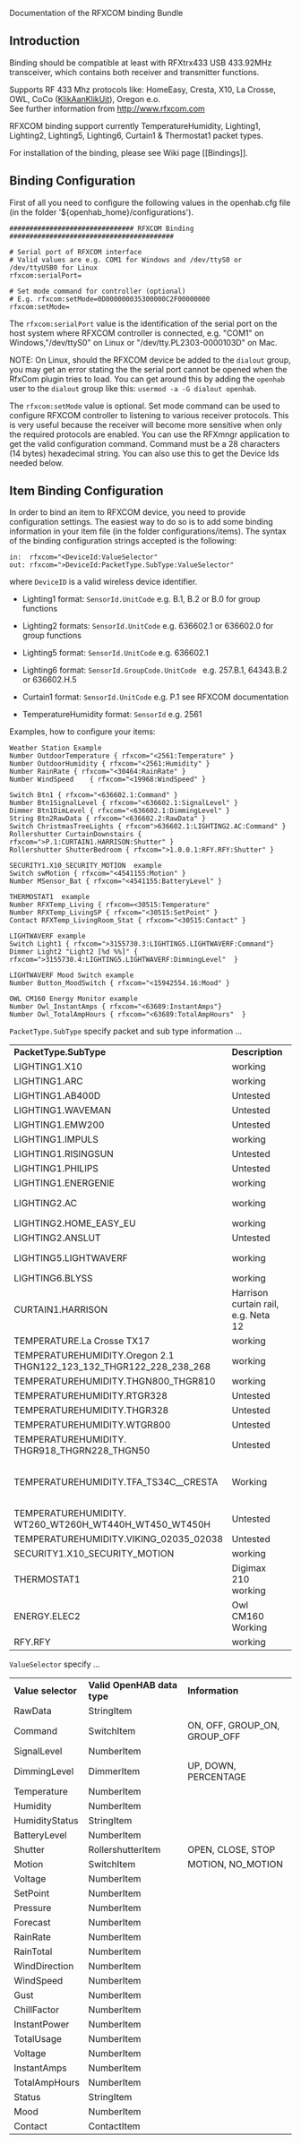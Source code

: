 Documentation of the RFXCOM binding Bundle

## Introduction

Binding should be compatible at least with RFXtrx433 USB 433.92MHz transceiver, which contains both receiver and transmitter functions. 

Supports RF 433 Mhz protocols like: HomeEasy, Cresta, X10, La Crosse, OWL, CoCo ([KlikAanKlikUit](http://www.klikaanklikuit.nl)), Oregon e.o. <br>
See further information from http://www.rfxcom.com

RFXCOM binding support currently TemperatureHumidity, Lighting1, Lighting2, Lighting5, Lighting6, Curtain1 & Thermostat1 packet types. 

For installation of the binding, please see Wiki page [[Bindings]].

## Binding Configuration

First of all you need to configure the following values in the openhab.cfg file (in the folder '${openhab_home}/configurations').

    ############################### RFXCOM Binding #########################################
    
    # Serial port of RFXCOM interface
    # Valid values are e.g. COM1 for Windows and /dev/ttyS0 or /dev/ttyUSB0 for Linux
    rfxcom:serialPort=
    
    # Set mode command for controller (optional)
    # E.g. rfxcom:setMode=0D000000035300000C2F00000000 
    rfxcom:setMode=

The `rfxcom:serialPort` value is the identification of the serial port on the host system where RFXCOM controller is connected, e.g. 
"COM1" on Windows,"/dev/ttyS0" on Linux or "/dev/tty.PL2303-0000103D" on Mac.

NOTE: On Linux, should the RFXCOM device be added to the `dialout` group, you may get an error stating the the serial port cannot be opened when the RfxCom plugin tries to load.  You can get around this by adding the `openhab` user to the `dialout` group like this: `usermod -a -G dialout openhab`.

The `rfxcom:setMode` value is optional. Set mode command can be used to configure RFXCOM controller to listening to various receiver protocols. This is very useful because the receiver will become more sensitive when only the required protocols are enabled. You can use the RFXmngr application to get the valid configuration command. Command must be a 28 characters (14 bytes) hexadecimal string.  You can also use this to get the Device Ids needed below.

## Item Binding Configuration

In order to bind an item to RFXCOM device, you need to provide configuration settings. The easiest way to do so is to add some binding information in your item file (in the folder configurations/items). The syntax of the binding configuration strings accepted is the following:

    in:  rfxcom="<DeviceId:ValueSelector"
    out: rfxcom=">DeviceId:PacketType.SubType:ValueSelector"

where `DeviceID` is a valid wireless device identifier.

- Lighting1 format: `SensorId.UnitCode`
    e.g. B.1, B.2 or B.0 for group functions

- Lighting2 formats: `SensorId.UnitCode`
    e.g. 636602.1 or 636602.0 for group functions

- Lighting5 format: `SensorId.UnitCode`
    e.g. 636602.1

- Lighting6 format: `SensorId.GroupCode.UnitCode `
    e.g. 257.B.1, 64343.B.2 or 636602.H.5 

- Curtain1 format: `SensorId.UnitCode`
    e.g. P.1 see RFXCOM documentation

- TemperatureHumidity format: `SensorId`
    e.g. 2561

Examples, how to configure your items:

    Weather Station Example
    Number OutdoorTemperature { rfxcom="<2561:Temperature" }
    Number OutdoorHumidity { rfxcom="<2561:Humidity" }
    Number RainRate	{ rfxcom="<30464:RainRate" }
    Number WindSpeed	{ rfxcom="<19968:WindSpeed" }

    Switch Btn1 { rfxcom="<636602.1:Command" }
    Number Btn1SignalLevel { rfxcom="<636602.1:SignalLevel" }
    Dimmer Btn1DimLevel { rfxcom="<636602.1:DimmingLevel" }
    String Btn2RawData { rfxcom="<636602.2:RawData" }
    Switch ChristmasTreeLights { rfxcom">636602.1:LIGHTING2.AC:Command" }
    Rollershutter CurtainDownstairs { rfxcom=">P.1:CURTAIN1.HARRISON:Shutter" }
    Rollershutter ShutterBedroom { rfxcom=">1.0.0.1:RFY.RFY:Shutter" }
    
    SECURITY1.X10_SECURITY_MOTION  example
    Switch swMotion { rfxcom="<4541155:Motion" }
    Number MSensor_Bat { rfxcom="<4541155:BatteryLevel" }

    THERMOSTAT1  example
    Number RFXTemp_Living { rfxcom=<30515:Temperature" 
    Number RFXTemp_LivingSP { rfxcom="<30515:SetPoint" }
    Contact RFXTemp_LivingRoom_Stat { rfxcom="<30515:Contact" }     	

    LIGHTWAVERF example
    Switch Light1 { rfxcom=">3155730.3:LIGHTING5.LIGHTWAVERF:Command"}
    Dimmer Light2 "Light2 [%d %%]" { rfxcom=">3155730.4:LIGHTING5.LIGHTWAVERF:DimmingLevel"  }

    LIGHTWAVERF Mood Switch example
    Number Button_MoodSwitch { rfxcom="<15942554.16:Mood" }

    OWL CM160 Energy Monitor example
    Number Owl_InstantAmps { rfxcom="<63689:InstantAmps"}
    Number Owl_TotalAmpHours { rfxcom="<63689:TotalAmpHours"  }


`PacketType.SubType` specify packet and sub type information ...

<table>
  <tr><td><b>PacketType.SubType</b></td><td><b>Description</b></td><td><b>ValueSelector</b></td></tr>
  <tr><td>LIGHTING1.X10</td><td>working</td><td>Command</td></tr>
  <tr><td>LIGHTING1.ARC</td><td>working</td><td>Command</td></tr>
  <tr><td>LIGHTING1.AB400D</td><td>Untested</td><td></td></tr>
  <tr><td>LIGHTING1.WAVEMAN</td><td>Untested</td><td></td></tr>
  <tr><td>LIGHTING1.EMW200</td><td>Untested</td><td></td></tr>
  <tr><td>LIGHTING1.IMPULS</td><td>working</td><td>Command</td></tr>
  <tr><td>LIGHTING1.RISINGSUN</td><td>Untested</td><td></td></tr>
  <tr><td>LIGHTING1.PHILIPS</td><td>Untested</td><td></td></tr>
  <tr><td>LIGHTING1.ENERGENIE</td><td>working</td><td>Command</td></tr>
  <tr><td>LIGHTING2.AC</td><td>working</td><td>Command, DimmingLevel</td></tr>
  <tr><td>LIGHTING2.HOME_EASY_EU</td><td>working</td><td>Command,DimmingLevel</td></tr>
  <tr><td>LIGHTING2.ANSLUT</td><td>Untested</td><td></td></tr>
  <tr><td>LIGHTING5.LIGHTWAVERF</td><td>working</td><td>Command, DimmingLevel</td></tr>
  <tr><td>LIGHTING6.BLYSS</td><td>working</td><td>Command</td></tr>
  <tr><td>CURTAIN1.HARRISON</td><td>Harrison curtain rail, e.g. Neta 12</td><td>Shutter</td></tr>
   <tr><td>TEMPERATURE.La Crosse TX17</td><td>working</td><td></td></tr>
  <tr><td>TEMPERATUREHUMIDITY.Oregon 2.1<br>THGN122_123_132_THGR122_228_238_268</td><td>working</td><td></td></tr>
  <tr><td>TEMPERATUREHUMIDITY.THGN800_THGR810</td><td>working</td><td></td></tr>
  <tr><td>TEMPERATUREHUMIDITY.RTGR328</td><td>Untested</td><td></td></tr>
  <tr><td>TEMPERATUREHUMIDITY.THGR328</td><td>Untested</td><td></td></tr>
  <tr><td>TEMPERATUREHUMIDITY.WTGR800</td><td>Untested</td><td></td></tr>
  <tr><td>TEMPERATUREHUMIDITY.<br>THGR918_THGRN228_THGN50</td><td>Untested</td><td></td></tr>
  <tr><td>TEMPERATUREHUMIDITY.TFA_TS34C__CRESTA</td><td>Working</td><td>Temperature, Humidity, HumidityStatus, BatteryLevel, SignalLevel</td></tr>
  <tr><td>TEMPERATUREHUMIDITY.<br>WT260_WT260H_WT440H_WT450_WT450H</td><td>Untested</td><td></td></tr>
  <tr><td>TEMPERATUREHUMIDITY.VIKING_02035_02038</td><td>Untested</td><td></td></tr>
  <tr><td>SECURITY1.X10_SECURITY_MOTION</td><td>working</td><td>Motion</td></tr>
  <tr><td>THERMOSTAT1</td><td>Digimax 210 working</td><td>Temperature, SetPoint, Contact</td></tr>

  <tr><td>ENERGY.ELEC2</td><td>Owl CM160 Working</td><td>InstantAmps, TotalAmpHours</td></tr>
  <tr><td>RFY.RFY</td><td>working</td><td></td>

</table>

`ValueSelector` specify ...

<table>
  <tr><td><b>Value selector</b></td><td><b>Valid OpenHAB data type</b></td><td><b>Information</b></td></tr>
  <tr><td>RawData</td><td>StringItem</td><td></td></tr>
  <tr><td>Command</td><td>SwitchItem</td><td>ON, OFF, GROUP_ON, GROUP_OFF</td></tr>
  <tr><td>SignalLevel</td><td>NumberItem</td><td></td></tr>
  <tr><td>DimmingLevel</td><td>DimmerItem</td><td>UP, DOWN, PERCENTAGE</td></tr>
  <tr><td>Temperature</td><td>NumberItem</td><td></td></tr>
  <tr><td>Humidity</td><td>NumberItem</td><td></td></tr>
  <tr><td>HumidityStatus</td><td>StringItem</td><td></td></tr>
  <tr><td>BatteryLevel</td><td>NumberItem</td><td></td></tr>
  <tr><td>Shutter</td><td>RollershutterItem</td><td>OPEN, CLOSE, STOP</td></tr>
  <tr><td>Motion</td><td>SwitchItem</td><td>MOTION, NO_MOTION</td></tr>
  <tr><td>Voltage</td><td>NumberItem</td><td></td></tr>
  <tr><td>SetPoint</td><td>NumberItem</td><td></td></tr>
  <tr><td>Pressure</td><td>NumberItem</td><td></td></tr>
  <tr><td>Forecast</td><td>NumberItem</td><td></td></tr>
  <tr><td>RainRate</td><td>NumberItem</td><td></td></tr>
  <tr><td>RainTotal</td><td>NumberItem</td><td></td></tr>
  <tr><td>WindDirection</td><td>NumberItem</td><td></td></tr>
  <tr><td>WindSpeed</td><td>NumberItem</td><td></td></tr>
  <tr><td>Gust</td><td>NumberItem</td><td></td></tr>
  <tr><td>ChillFactor</td><td>NumberItem</td><td></td></tr>
  <tr><td>InstantPower</td><td>NumberItem</td><td></td></tr>
  <tr><td>TotalUsage</td><td>NumberItem</td><td></td></tr>
  <tr><td>Voltage</td><td>NumberItem</td><td></td></tr>
  <tr><td>InstantAmps</td><td>NumberItem</td><td></td></tr>
  <tr><td>TotalAmpHours</td><td>NumberItem</td><td></td></tr>
  <tr><td>Status</td><td>StringItem</td><td></td></tr>
  <tr><td>Mood</td><td>NumberItem</td><td></td></tr>
  <tr><td>Contact</td><td>ContactItem</td><td></td></tr>
</table>